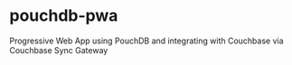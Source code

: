 # pouchdb-pwa
Progressive Web App using PouchDB and integrating with Couchbase via Couchbase Sync Gateway
